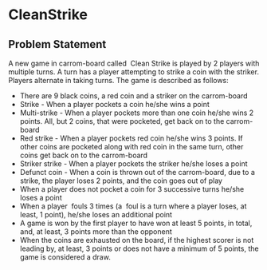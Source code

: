 # CleanStrike

## Problem Statement 

A new game in carrom-board called ​ Clean Strike is played by 2 players with multiple turns.
A turn has a player attempting to strike a coin with the striker.   
Players alternate in taking turns.
The game is described as follows:
* There are 9 black coins, a red coin and a striker on the carrom-board
* Strike - When a player pockets a coin he/she wins a point
* Multi-strike - When a player pockets more than one coin he/she wins 2 points. All, but 2 coins, that were pocketed, get back on to the carrom-board
* Red strike - When a player pockets red coin he/she wins 3 points. If other coins are pocketed along with red coin in the same turn, other coins get back on to the carrom-board
* Striker strike​ - When a player pockets the striker he/she loses a point
* Defunct coin - When a coin is thrown out of the carrom-board, due to a strike, the player loses 2 points, and the coin goes out of play
* When a player does not pocket a coin for 3 successive turns he/she loses a point
* When a player ​ fouls 3 times (a ​ foul is a turn where a player loses, at least, 1 point), he/she loses an additional point
* A game is won by the first player to have won at least 5 points, in total, and, at least, 3 points more than the opponent
* When the coins are exhausted on the board, if the highest scorer is not leading by, at least, 3 points or does not have a minimum of 5 points, the game is considered a draw.
